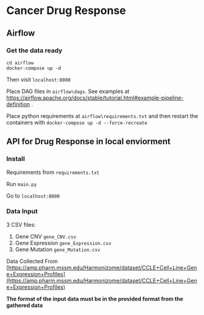 
# Cancer Drug Response

## Airflow
### Get the data ready
```
cd airflow
docker-compose up -d
```
Then visit `localhost:8080`

Place DAG files in `airflow\dags`. See examples at https://airflow.apache.org/docs/stable/tutorial.html#example-pipeline-definition .


Place python requirements at `airflow\requirements.txt` and then restart the containers with
`docker-compose up -d --force-recreate`

## API for Drug Response in local enviorment
### Install 

Requirements from `requirements.txt`

Run `main.py`

Go to `localhost:8000`

### Data Input

3 CSV files:

 1. Gene CNV `gene_CNV.csv`
 2. Gene Expression `gene_Expression.csv`
 3. Gene Mutation `gene_Mutation.csv`

Data Collected From 
[https://amp.pharm.mssm.edu/Harmonizome/dataset/CCLE+Cell+Line+Gene+Expression+Profiles](https://amp.pharm.mssm.edu/Harmonizome/dataset/CCLE+Cell+Line+Gene+Expression+Profiles)

**The format of the input data must be in the provided format from the gathered data**
